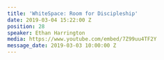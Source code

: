 ```yaml
---
title: 'WhiteSpace: Room for Discipleship'
date: 2019-03-04 15:22:00 Z
position: 28
speaker: Ethan Harrington
media: https://www.youtube.com/embed/7Z99uu4TF2Y
message_date: 2019-03-03 10:00:00 Z
---
```



